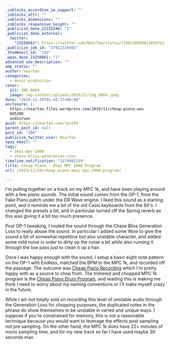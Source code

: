 ```yaml
---
_coblocks_accordion_ie_support: ""
_coblocks_attr: ""
_coblocks_dimensions: ""
_coblocks_responsive_height: ""
_publicize_done_22315546: "1"
_publicize_done_external:
  twitter:
    "23256661": https://twitter.com/NearTao/status/1200230058012659712
_publicize_job_id: "37912228492"
_thumbnail_id: "192"
_wpas_done_23256661: "1"
advanced_seo_description: ""
amp_status: ""
author: neartao
categories:
  - music-production
cover:
  alt: IMG_0064
  image: /wp-content/uploads/2019/11/img_0064.jpeg
date: "2019-11-29T01:48:37+00:00"
enclosure: |-
  https://neartao.files.wordpress.com/2019/11/cheap-piano.wav
  605388
  audio/wav
guid: https://neartao.com/?p=204
parent_post_id: null
post_id: "204"
publicize_twitter_user: NearTao
spay_email: ""
tags:
  - akai-mpc-1000
  - chase-bliss-generation-loss
timeline_notification: "1574992119"
title: Cheap Piano - Akai MPC 1000 Program
url: /2019/11/29/cheap-piano-akai-mpc-1000-program/

---
```

I'm pulling together on a track on my MPC 1k, and have been playing around with a few piano sounds. The initial sound comes from the OP-1, from the Fake Piano patch under the DR Wave engine. I liked this sound as a starting point, and it reminds me a bit of the old Casio keyboards from the 80's. I changed the presets a bit, and in particular turned off the Spring reverb as this was giving it a bit too much presence.

Post OP-1 tweaking, I routed the sound through the Chase Bliss Generation Loss to really abuse the sound. In particular I added some Wow to give the sound a bit of somewhat repetitive but also unstable character, and added some mild noise in order to dirty up the noise a bit while also running it through the low pass just to clean it up a hair.

Once I was happy enough with the sound, I setup a basic eight note pattern on the OP-1 with Endless, matched the BPM to the MPC 1k, and recorded off the passage. The outcome was [Cheap Piano Recording](/wp-content/uploads/2019/11/cheap-piano.wav) which I'm pretty happy with as a source to chop from. The trimmed and chopped MPC 1k program is the [Cheap Piano Drum Program](/wp-content/uploads/2019/11/cheap-piano.zip), and reading this is making me think I need to worry about my naming conventions or I'll make myself crazy in the future.

While I am not totally sold on recording this level of unstable audio through the Generation Loss for chopping purposes, the duplicated notes in the phrase do show themselves to be unstable in varied and unique ways. I suppose if you're constrained for memory, this is not a reasonable technique because you would want to leverage the effects post sampling not pre sampling. On the other hand, the MPC 1k does have 22+ minutes of mono sampling time, and for my new track so far I have used maybe 30 seconds max.
